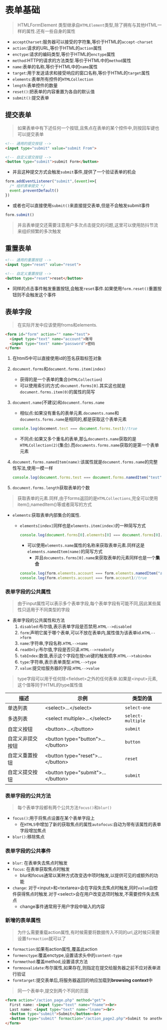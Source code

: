 # 表单基础

> HTMLFormElement 类型继承自`HTMLElement`类型,除了拥有与其他HTML一样的属性.还有一些自身的属性

* `acceptCharset`:服务器可以接受的字符集,等价于HTML的`accept-charset`
* `action`:请求的URL,等价于HTML的`action`属性
* `enctype`:请求的编码类型,等价于HTML的`enctype`属性
* `method`:HTTP的请求的方法类型.等价于HTML中的`method`属性
* `name`:表单的名称,等价于HTML中的`name`属性
* `target`:用于发送请求和接受响应的窗口名称,等价于HTML的`target`属性
* `elements`:表单所有控件的`HTMLCollection`
* `length`:表单控件的数量
* `reset()`:把表单的内容重置为各自的默认值
* `submit()`:提交表单

## 提交表单

>如果表单中有下述任何一个按钮,且焦点在表单的某个控件中,则按回车键也可以提交表单

```html
<!-- 通用的提交按钮 -->
<input type="submit" value="submit From">

<!-- 自定义提交按钮 -->
<button type="submit">submit Form</button>
```

* 并且这种提交方式会触发`submit`事件,提供了一个验证表单的机会

```js
form.addEventListener("submit",(event)=>{
  /* 组织表单提交 */
  event.preventDefault()
})
```

* 或者也可以直接使用`submit()`来直接提交表单,但是不会触发submit事件

```js
form.submit()
```

> 并且表单提交还需要注意用户多次点击提交的问题,这里可以使用防抖节流来组织频繁的多次触发

## 重置表单

```html
<!-- 通用的重置按钮 -->
<input type="reset" value="reset">

<!-- 自定义重置按钮 -->
<button type="reset">reset</button>
```

* 同样的点击事件触发重置按钮,会触发`reset`事件.如果使用`form.reset()`重置按钮则不会触发这个事件

## 表单字段

> 在实际开发中应该使用froms和elements.

```html
<form id="form" action="" name="test">
  <input type="text" name="account">账号
  <input type="text" name="password">密码
</form>
```

1. 在html5中可以直接使用id的签名获取标签对象
2. `document.forms`和`document.forms.item(index)`
   * 获得的是一个表单的集合(`HTMLCollection`)
   * 可以使用索引的方式:`document.forms[0]`.其实这也就是`document.forms.item(0)`的属性的简写
3. `document.name`(不建议)和`document.forms.name`
   * 相似点:如果没有重名的表单元素.`documents.name`和`documents.forms.name`是相同的,都是获取这个表单元素

    ```js
    console.log(docement.test === document.forms.test)//true
    ```

   * 不同点:如果又多个重名的表单,那么`documents.name`获取的是`HTMLCollection(2)`(集合).而`documents.forms.name`获取的是第一个表单元素
4. `document.forms.namedItem(name)`:该属性就是`document.forms.name`的完整性写法,使用一模一样
  
   ```js
   console.log(document.forms.test === document.forms.namedItem("test") )//true
   ```

5. `document.forms.length`获取表单的个数

>获取表单的元素.同样,由于forms返回的是`HTMLCollections`,完全可以使用item(),namedItem()等或者简写的方式

* `elements`:获取表单内部集合的属性.
  * `elements[index]`同样也是`elements.item(index)`的一种简写方式
  
     ```js
     console.log(document.forms[0].elements[0] === document.forms[0].elements.item(0))//true
     ```
  
    * 可以使用`elements.name`属性的名称来获取表单元素.同样这是`elements.namedItem(name)`的简写方式
      * 并且`documents.forms[0].name`来获取表单的元素同样也是一个**集合**
  
    ```js
    console.log(form.elements.account === form.elements.namedItem("account"))//true
    console.log(form.elements.account === form.account)//true
    ```

### 表单字段的公共属性

>由于input属性可以表示多个表单字段,每个表单字段有可能不同,因此某些属性只适用于不同类型的字段

* 表单字段的公共属性和方法
   1. `disabled`:布尔值,表示表单字段是否禁用.`HTML-->disabled`
   2. `form`:声明它属于哪个表单,可以不放在表单内,属性值为该表单id.`HTML-->form`
   3. `name`:字符串,字段名称.`HTML-->name`
   4. `readOnly`:布尔值,字段是否只读.`HTML-->readonly`
   5. `tabIndex`:数值,表示这个字段在按`tab`键的触发顺序.`HTML-->tabindex`
   6. `type`:字符串,表示表单类型.`HTML-->type`
   7. `value`:提交给服务器的字段.`HTML-->value`

>type字段可以用于任何除\<fieldset>之外的任何表单.如果是\<input>元素,这个值等同于HTML的type属性值

| 描述             | 示例                                 | 类型的值          |
| ---------------- | ------------------------------------ | ----------------- |
| 单选列表         | \<select>...\</select>               | `select-one`      |
| 多选列表         | \<select multiple>...\</select>      | `select-multiple` |
| 自定义按钮       | \<button>...\</button>               | `submit`          |
| 自定义非提交按钮 | \<button type="button">...\</button> | `button`          |
| 自定义重置按钮   | \<button type="reset">...\</button>  | `reset`           |
| 自定义提交按钮   | \<button type="submit">...\</button> | `submit`          |

### 表单字段的公共方法

> 每个表单字段都有两个公共方法`focus()`和`blur()`

* `focus()`:用于将焦点设置在某个表单字段上
  * 在`HTML5`中增加了新的获取焦点的属性`autofocus`:自动为带有该属性的表单字段增加焦点
* `blur()`:移除焦点

### 表单字段的公共事件

* `blur`: 在表单失去焦点时触发
* `focus`: 在表单获取焦点时触发
  * blur和focus通常以某种方式改变选中项时触发,以提供可见的或额外的功能
* `change`: 对于\<input>和\<textarea>会在字段失去焦点时触发,同时`value`自控件获得焦点时触发.对于\<select>会在用户改变选项时触发,不需要控件失去焦点
  * change事件通常用于用户字段中输入的内容

### 新增的表单属性

>为什么需要重载action属性,有时候需要将数据传入不同的url,这时候只需要设置`formaction`就可以了

* `formaction`:如果有action属性,覆盖此action
* `formenctype`:覆盖enctype,设置请求头中的`content-type`
* `formmethod`:覆盖method,设置请求方法
* `formnovalidate`:布尔属性,如果存在,则指定在提交给服务器之前不应对表单进行验证
* `formtarget`:提交表单后,将服务器返回的响应加载到**browsing context**中

>同一个表单中,提交到两个不同的页面

```html
<form action="/action_page.php" method="get">
  First name: <input type="text" name="fname"><br>
  Last name: <input type="text" name="lname"><br>
  <button type="submit">Submit</button><br>
  <button type="submit" formaction="/action_page2.php">Submit to another page</button>
</form>
```
